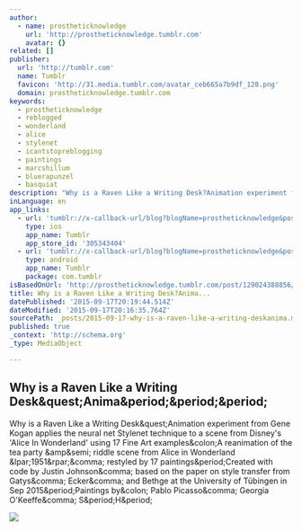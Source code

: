 ```yaml
---
author:
  - name: prostheticknowledge
    url: 'http://prostheticknowledge.tumblr.com'
    avatar: {}
related: []
publisher:
  url: 'http://tumblr.com'
  name: Tumblr
  favicon: 'http://31.media.tumblr.com/avatar_ceb665a7b9df_128.png'
  domain: prostheticknowledge.tumblr.com
keywords:
  - prostheticknowledge
  - reblogged
  - wonderland
  - alice
  - stylenet
  - icantstopreblogging
  - paintings
  - marcshillum
  - bluerapunzel
  - basquiat
description: "Why is a Raven Like a Writing Desk?Animation experiment from Gene Kogan applies the neural net Stylenet technique to a scene from Disney's 'Alice In Wonderland' using 17 Fine Art examples:A reanimation of the tea party &amp; riddle scene from Alice in Wonderland (1951), restyled by 17 paintings.Created with code by Justin Johnson, based on the paper on style transfer from Gatys, Ecker, and Bethge at the University of Tübingen in Sep 2015.Paintings by: Pablo Picasso, Georgia O'Keeffe, S.H."
inLanguage: en
app_links:
  - url: 'tumblr://x-callback-url/blog?blogName=prostheticknowledge&postID=129024388856'
    type: ios
    app_name: Tumblr
    app_store_id: '305343404'
  - url: 'tumblr://x-callback-url/blog?blogName=prostheticknowledge&postID=129024388856'
    type: android
    app_name: Tumblr
    package: com.tumblr
isBasedOnUrl: 'http://prostheticknowledge.tumblr.com/post/129024388856/why-is-a-raven-like-a-writing-desk-animation'
title: Why is a Raven Like a Writing Desk?Anima...
datePublished: '2015-09-17T20:19:44.514Z'
dateModified: '2015-09-17T20:16:35.764Z'
sourcePath: _posts/2015-09-17-why-is-a-raven-like-a-writing-deskanima.md
published: true
_context: 'http://schema.org'
_type: MediaObject

---
```

<article style=""><h1>Why is a Raven Like a Writing Desk&amp;quest;Anima&amp;period;&amp;period;&amp;period;</h1><p>Why is a Raven Like a Writing Desk&amp;quest;Animation experiment from Gene Kogan applies the neural net Stylenet technique to a scene from Disney's 'Alice In Wonderland' using 17 Fine Art examples&amp;colon;A reanimation of the tea party &amp;amp&amp;semi; riddle scene from Alice in Wonderland &amp;lpar;1951&amp;rpar;&amp;comma; restyled by 17 paintings&amp;period;Created with code by Justin Johnson&amp;comma; based on the paper on style transfer from Gatys&amp;comma; Ecker&amp;comma; and Bethge at the University of Tübingen in Sep 2015&amp;period;Paintings by&amp;colon; Pablo Picasso&amp;comma; Georgia O'Keeffe&amp;comma; S&amp;period;H&amp;period;</p><img src="http://33.media.tumblr.com/ceade370f8ab885bb9be1489021385bd/tumblr_numwq2pBn41qav3uso1_540.gif" /></article>